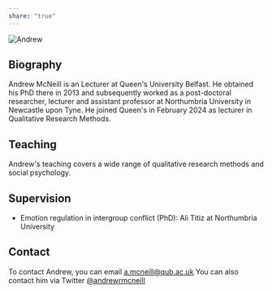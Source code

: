 ```yaml
---
share: "true"
---
```


![Andrew](https://www.qub.ac.uk/schools/media/Dr%20Andrew%20McNeill%201600x747.jpg)
## Biography
Andrew McNeill is an Lecturer at Queen's University Belfast. He obtained his PhD there in 2013 and subsequently worked as a post-doctoral researcher, lecturer and assistant professor at Northumbria University in Newcastle upon Tyne. He joined Queen's in February 2024 as lecturer in Qualitative Research Methods.
## Teaching
Andrew's teaching covers a wide range of qualitative research methods and social psychology.

## Supervision
- Emotion regulation in intergroup conflict (PhD): Ali Titiz at Northumbria University
## Contact
To contact Andrew, you can email [a.mcneill@qub.ac.uk](mailto:a.mcneill@qub.ac.uk)
You can also contact him via Twitter [@andrewrmcneill](https://twitter.com/andrewrmcneill "@andrewrmcneill")